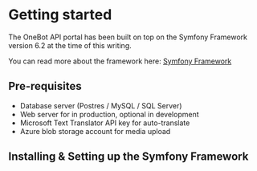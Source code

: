 # Getting started

The OneBot API portal has been built on top on the Symfony Framework version 6.2 at the time of this writing.

You can read more about the framework here: [Symfony Framework](https://symfony.com/)

## Pre-requisites

- Database server (Postres / MySQL / SQL Server)
- Web server for in production, optional in development
- Microsoft Text Translator API key for auto-translate
- Azure blob storage account for media upload

## Installing & Setting up the Symfony Framework
